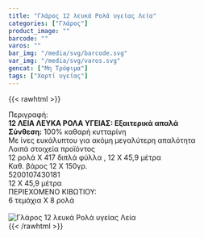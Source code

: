 ```yaml
---
title: "Γλάρος 12 λευκά Ρολά υγείας Λεία"
categories: ["Γλάρος"]
product_image: ""
barcode: ""
varos: ""
bar_img: "/media/svg/barcode.svg"
var_img: "/media/svg/varos.svg"
gencat: ["Μη Τρόφιμα"]
tags: ["Χαρτί υγείας"]
---
```

{{< rawhtml >}}

<div class="sload192"><div class="product"><div id="sistatika">Περιγραφή:</div><div class="alltext"><b>12 ΛΕΙΑ ΛΕΥΚΑ ΡΟΛΑ ΥΓΕΙΑΣ: Εξαιτερικά απαλά</b><br><b>Σύνθεση:</b> 100% καθαρή κυτταρίνη</div><div class="whead">Με ίνες ευκάλυπτου για ακόμη μεγαλύτερη απαλότητα</div><div class="keno"></div><div id="loipa">Λοιπά στοιχεία προϊόντος</div><div class="alltext">12 ρολά Χ 417 διπλά φύλλα , 12 Χ 45,9 μέτρα<br>Καθ. βάρος 12 Χ 150γρ.<br></div><div id="barcode"><div id="barimage1"></div><span id="bartext">5200107430181</span></div><div id="varos"><div id="dimimg"></div><span id="varostext">12 Χ 45,9 μέτρα</span></div><div id="kivotio">ΠΕΡΙΕΧΟΜΕΝΟ ΚΙΒΩΤΙΟΥ:<br>6 τεμάχια Χ 8 ρολά</div><br><div class="pimg"><img alt="Γλάρος 12 λευκά Ρολά υγείας Λεία" title="Γλάρος 12 λευκά Ρολά υγείας Λεία" src="/media/images/glaros-12-leuka-rola-ygeias-leia.jpg"></div></div></div>
{{< /rawhtml >}}


